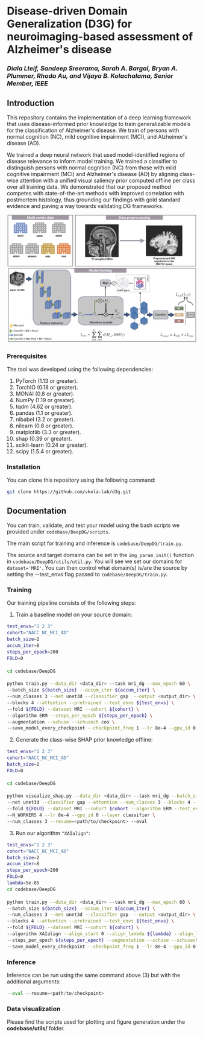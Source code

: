 # Disease-driven Domain Generalization (D3G) for neuroimaging-based assessment of Alzheimer's disease
### <i>Diala Lteif, Sandeep Sreerama, Sarah A. Bargal, Bryan A. Plummer, Rhoda Au, and Vijaya B. Kolachalama, Senior Member, IEEE</i>

## Introduction

This repository contains the implementation of a deep learning framework that uses disease-informed prior knowledge to train generalizable models for the classification of Alzheimer's disease. We train of persons with normal cognition (NC), mild cognitive impairment (MCI), and Alzheimer's disease (AD).

We trained a deep neural network that used model-identified regions of disease relevance to inform model training. We trained a classifier to distinguish persons with normal cognition (NC) from those with mild cognitive impairment (MCI) and Alzheimer's disease (AD) by aligning class-wise attention with a unified visual saliency prior computed offline per class over all training data. We demonstrated that our proposed method competes with state-of-the-art methods with improved correlation with postmortem histology, thus grounding our findings with gold standard evidence and paving a way towards validating DG frameworks.

<img src="FigTable/fig1_framework.png" width="1000" />


### Prerequisites

The tool was developed using the following dependencies:

1. PyTorch (1.13 or greater).
2. TorchIO (0.18 or greater).
3. MONAI (0.8 or greater).
3. NumPy (1.19 or greater).
3. tqdm (4.62 or greater).
4. pandas (1.1 or greater).
4. nibabel (3.2 or greater).
5. nilearn (0.8 or greater).
5. matplotlib (3.3 or greater).
6. shap (0.39 or greater).
7. scikit-learn (0.24 or greater).
8. scipy (1.5.4 or greater).

### Installation
You can clone this repository using the following command:
```bash
git clone https://github.com/vkola-lab/d3g.git
```


## Documentation

You can train, validate, and test your model using the bash scripts we provided under ```codebase/DeepDG/scripts```.

The main script for training and inference is ```codebase/DeepDG/train.py```. 

The source and target domains can be set in the ```img_param_init()``` function in ```codebase/DeepDG/utils/util.py```.
You will see we set our domains for ```dataset='MRI'```. 
You can then control what domain(s) is/are the source by setting the --test_envs flag passed to ```codebase/DeepDG/train.py```.

### Training

Our training pipeline consists of the following steps:

1. Train a baseline model on your source domain:

```bash
test_envs="1 2 3"
cohort="NACC_NC_MCI_AD"
batch_size=2
accum_iter=8
steps_per_epoch=200
FOLD=0

cd codebase/DeepDG

python train.py --data_dir <data_dir> --task mri_dg --max_epoch 60 \
--batch_size ${batch_size} --accum_iter ${accum_iter} \
--num_classes 3 --net unet3d --classifier gap  --output <output_dir> \
--blocks 4 --attention --pretrained --test_envs ${test_envs} \
--fold ${FOLD} --dataset MRI --cohort ${cohort} \
--algorithm ERM --steps_per_epoch ${steps_per_epoch} \
--augmentation --schuse --schusech cos \
--save_model_every_checkpoint --checkpoint_freq 1 --lr 8e-4 --gpu_id 0 --N_WORKERS 3 
```

2. Generate the class-wise SHAP prior knowledge offline:
```bash
test_envs="1 2 3"
cohort="NACC_NC_MCI_AD"
batch_size=2
FOLD=0

cd codebase/DeepDG

python visualize_shap.py --data_dir <data_dir> --task mri_dg --batch_size ${batch_size} \
--net unet3d --classifier gap --attention --num_classes 3 --blocks 4 --attention \
--fold ${FOLD} --dataset MRI --cohort $cohort --algorithm ERM --test_envs ${test_envs} \
--N_WORKERS 4 --lr 8e-4 --gpu_id 0 --layer classifier \
--num_classes 3 --resume=<path/to/checkpoint> --eval
```

3. Run our algorithm ```"XAIalign"```:
```bash
test_envs="1 2 3"
cohort="NACC_NC_MCI_AD"
batch_size=2
accum_iter=8
steps_per_epoch=200
FOLD=0
lambda=5e-05
cd codebase/DeepDG

python train.py --data_dir <data_dir> --task mri_dg --max_epoch 60 \
--batch_size ${batch_size} --accum_iter ${accum_iter} \
--num_classes 3 --net unet3d --classifier gap  --output <output_dir> \
--blocks 4 --attention --pretrained --test_envs ${test_envs} \
--fold ${FOLD} --dataset MRI --cohort ${cohort} \
--algorithm XAIalign --align_start 0 --align_lambda ${lambda} --align_loss l2 \
--steps_per_epoch ${steps_per_epoch} --augmentation --schuse --schusech cos \
--save_model_every_checkpoint --checkpoint_freq 1 --lr 8e-4 --gpu_id 0 --N_WORKERS 3 
```

### Inference
Inference can be run using the same command above (3) but with the additional arguments: 
```python 
--eval --resume=<path/to/checkpoint>
```

### Data visualization

Please find the scripts used for plotting and figure generation under the **codebase/utils/** folder.